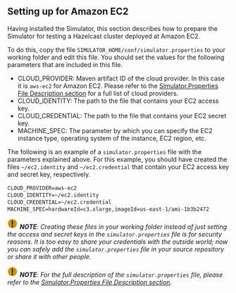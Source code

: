 

## Setting up for Amazon EC2

Having installed the Simulator, this section describes how to prepare the Simulator for testing a Hazelcast cluster deployed at Amazon EC2. 

To do this, copy the file `SIMULATOR_HOME/conf/simulator.properties` to your working folder and edit this file. You should set the values for the following parameters that are included in this file.

- CLOUD_PROVIDER: Maven artifact ID of the cloud provider. In this case it is `aws-ec2` for Amazon EC2. Please refer to the [Simulator.Properties File Description section](#simulator-properties-file-description) for a full list of cloud providers.
- CLOUD_IDENTITY: The path to the file that contains your EC2 access key. 
- CLOUD_CREDENTIAL: The path to the file that contains your EC2 secret key. 
- MACHINE_SPEC: The parameter by which you can specify the EC2 instance type, operating system of the instance, EC2 region, etc. 

The following is an example of a `simulator.properties` file with the parameters explained above. For this example, you should have created the files `~/ec2.identity` and `~/ec2.credential` that contain your EC2 access key and secret key, respectively.

```
CLOUD_PROVIDER=aws-ec2
CLOUD_IDENTITY=~/ec2.identity
CLOUD_CREDENTIAL=~/ec2.credential
MACHINE_SPEC=hardwareId=c3.xlarge,imageId=us-east-1/ami-1b3b2472
``` 

![image](images/NoteSmall.jpg) ***NOTE***: *Creating these files in your working folder instead of just setting the access and secret keys in the `simulator.properties` file is for security reasons. It is too easy to share your credentials with the outside world; now you can safely add the `simulator.properties` file in your source repository or share it with other people.*

![image](images/NoteSmall.jpg) ***NOTE***: *For the full description of  the `simulator.properties` file, please refer to the [Simulator.Properties File Description section](#simulator-properties-file-description).*
